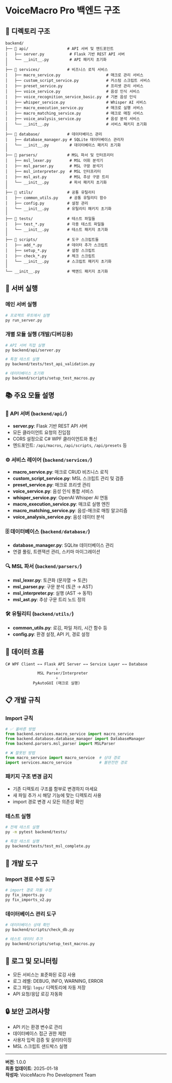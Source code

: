 # VoiceMacro Pro 백엔드 구조

## 📁 디렉토리 구조

```
backend/
├── 📂 api/                 # API 서버 및 엔드포인트
│   ├── server.py           # Flask 기반 REST API 서버
│   └── __init__.py         # API 패키지 초기화
│
├── 📂 services/            # 비즈니스 로직 서비스
│   ├── macro_service.py                    # 매크로 관리 서비스
│   ├── custom_script_service.py            # 커스텀 스크립트 서비스
│   ├── preset_service.py                   # 프리셋 관리 서비스
│   ├── voice_service.py                    # 음성 인식 서비스
│   ├── voice_recognition_service_basic.py  # 기본 음성 인식
│   ├── whisper_service.py                  # Whisper AI 서비스
│   ├── macro_execution_service.py          # 매크로 실행 서비스
│   ├── macro_matching_service.py           # 매크로 매칭 서비스
│   ├── voice_analysis_service.py           # 음성 분석 서비스
│   └── __init__.py                         # 서비스 패키지 초기화
│
├── 📂 database/            # 데이터베이스 관리
│   ├── database_manager.py # SQLite 데이터베이스 관리자
│   └── __init__.py         # 데이터베이스 패키지 초기화
│
├── 📂 parsers/             # MSL 파서 및 인터프리터
│   ├── msl_lexer.py        # MSL 어휘 분석기
│   ├── msl_parser.py       # MSL 구문 분석기
│   ├── msl_interpreter.py  # MSL 인터프리터
│   ├── msl_ast.py          # MSL 추상 구문 트리
│   └── __init__.py         # 파서 패키지 초기화
│
├── 📂 utils/               # 공통 유틸리티
│   ├── common_utils.py     # 공통 유틸리티 함수
│   ├── config.py          # 설정 관리
│   └── __init__.py        # 유틸리티 패키지 초기화
│
├── 📂 tests/               # 테스트 파일들
│   ├── test_*.py          # 각종 테스트 파일들
│   └── __init__.py        # 테스트 패키지 초기화
│
├── 📂 scripts/             # 도구 스크립트들
│   ├── add_*.py           # 데이터 추가 스크립트
│   ├── setup_*.py         # 설정 스크립트
│   ├── check_*.py         # 체크 스크립트
│   └── __init__.py        # 스크립트 패키지 초기화
│
└── __init__.py            # 백엔드 패키지 초기화
```

## 🚀 서버 실행

### 메인 서버 실행
```bash
# 프로젝트 루트에서 실행
py run_server.py
```

### 개별 모듈 실행 (개발/디버깅용)
```bash
# API 서버 직접 실행
py backend/api/server.py

# 특정 테스트 실행
py backend/tests/test_api_validation.py

# 데이터베이스 초기화
py backend/scripts/setup_test_macros.py
```

## 📚 주요 모듈 설명

### 🔌 API 서버 (`backend/api/`)
- **server.py**: Flask 기반 REST API 서버
- 모든 클라이언트 요청의 진입점
- CORS 설정으로 C# WPF 클라이언트와 통신
- 엔드포인트: `/api/macros`, `/api/scripts`, `/api/presets` 등

### ⚙️ 서비스 레이어 (`backend/services/`)
- **macro_service.py**: 매크로 CRUD 비즈니스 로직
- **custom_script_service.py**: MSL 스크립트 관리 및 검증
- **preset_service.py**: 매크로 프리셋 관리
- **voice_service.py**: 음성 인식 통합 서비스
- **whisper_service.py**: OpenAI Whisper AI 연동
- **macro_execution_service.py**: 매크로 실행 엔진
- **macro_matching_service.py**: 음성-매크로 매칭 알고리즘
- **voice_analysis_service.py**: 음성 데이터 분석

### 🗄️ 데이터베이스 (`backend/database/`)
- **database_manager.py**: SQLite 데이터베이스 관리
- 연결 풀링, 트랜잭션 관리, 스키마 마이그레이션

### 🔍 MSL 파서 (`backend/parsers/`)
- **msl_lexer.py**: 토큰화 (문자열 → 토큰)
- **msl_parser.py**: 구문 분석 (토큰 → AST)
- **msl_interpreter.py**: 실행 (AST → 동작)
- **msl_ast.py**: 추상 구문 트리 노드 정의

### 🛠️ 유틸리티 (`backend/utils/`)
- **common_utils.py**: 로깅, 파일 처리, 시간 함수 등
- **config.py**: 환경 설정, API 키, 경로 설정

## 🔄 데이터 흐름

```
C# WPF Client ←→ Flask API Server ←→ Service Layer ←→ Database
                      ↓
              MSL Parser/Interpreter
                      ↓
            PyAutoGUI (매크로 실행)
```

## 📋 개발 규칙

### Import 규칙
```python
# ✅ 올바른 방법
from backend.services.macro_service import macro_service
from backend.database.database_manager import DatabaseManager
from backend.parsers.msl_parser import MSLParser

# ❌ 잘못된 방법
from macro_service import macro_service  # 상대 경로
import services.macro_service            # 불완전한 경로
```

### 패키지 구조 변경 금지
- 기존 디렉토리 구조를 함부로 변경하지 마세요
- 새 파일 추가 시 해당 기능에 맞는 디렉토리 사용
- import 경로 변경 시 모든 의존성 확인

### 테스트 실행
```bash
# 전체 테스트 실행
py -m pytest backend/tests/

# 특정 테스트 실행
py backend/tests/test_msl_complete.py
```

## 🔧 개발 도구

### Import 경로 수정 도구
```bash
# import 경로 자동 수정
py fix_imports.py
py fix_imports_v2.py
```

### 데이터베이스 관리 도구
```bash
# 데이터베이스 상태 확인
py backend/scripts/check_db.py

# 테스트 데이터 추가
py backend/scripts/setup_test_macros.py
```

## 📝 로그 및 모니터링

- 모든 서비스는 표준화된 로깅 사용
- 로그 레벨: DEBUG, INFO, WARNING, ERROR
- 로그 파일: `logs/` 디렉토리에 자동 저장
- API 요청/응답 로깅 자동화

## 🔒 보안 고려사항

- API 키는 환경 변수로 관리
- 데이터베이스 접근 권한 제한
- 사용자 입력 검증 및 살리타이징
- MSL 스크립트 샌드박스 실행

---

**버전**: 1.0.0  
**최종 업데이트**: 2025-01-18  
**작성자**: VoiceMacro Pro Development Team 